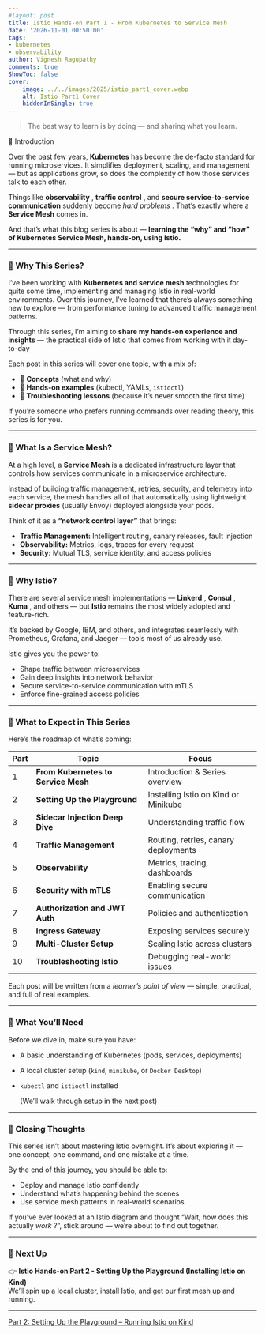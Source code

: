 ```yaml
---
#layout: post
title: Istio Hands-on Part 1 - From Kubernetes to Service Mesh
date: '2026-11-01 00:50:00'
tags:
- kubernetes
- observability
author: Vignesh Ragupathy
comments: true
ShowToc: false
cover:
    image: ../../images/2025/istio_part1_cover.webp
    alt: Istio Part1 Cover
    hiddenInSingle: true
---
```


> The best way to learn is by doing — and sharing what you learn.

👋 Introduction

Over the past few years, **Kubernetes** has become the de-facto standard for running microservices. It simplifies deployment, scaling, and management — but as applications grow, so does the complexity of how those services talk to each other.

Things like **observability** , **traffic control** , and **secure service-to-service communication** suddenly become *hard problems* . That’s exactly where a **Service Mesh** comes in.

And that’s what this blog series is about — **learning the “why” and “how” of Kubernetes Service Mesh, hands-on, using Istio.**

---

### 🚀 Why This Series?

I’ve been working with **Kubernetes and service mesh** technologies for quite some time, implementing and managing Istio in real-world environments. Over this journey, I’ve learned that there’s always something new to explore — from performance tuning to advanced traffic management patterns.

Through this series, I’m aiming to **share my hands-on experience and insights** — the practical side of Istio that comes from working with it day-to-day

Each post in this series will cover one topic, with a mix of:

* 🧠 **Concepts** (what and why)
* 🧩 **Hands-on examples** (kubectl, YAMLs, `istioctl`)
* 🧰 **Troubleshooting lessons** (because it’s never smooth the first time)

If you’re someone who prefers running commands over reading theory, this series is for you.

---

### 🧭 What Is a Service Mesh?

At a high level, a **Service Mesh** is a dedicated infrastructure layer that controls how services communicate in a microservice architecture.

Instead of building traffic management, retries, security, and telemetry into each service, the mesh handles all of that automatically using lightweight **sidecar proxies** (usually Envoy) deployed alongside your pods.

Think of it as a **“network control layer”** that brings:

* **Traffic Management:** Intelligent routing, canary releases, fault injection
* **Observability:** Metrics, logs, traces for every request
* **Security:** Mutual TLS, service identity, and access policies

---

### 🧠 Why Istio?

There are several service mesh implementations — **Linkerd** , **Consul** , **Kuma** , and others — but **Istio** remains the most widely adopted and feature-rich.

It’s backed by Google, IBM, and others, and integrates seamlessly with Prometheus, Grafana, and Jaeger — tools most of us already use.

Istio gives you the power to:

* Shape traffic between microservices
* Gain deep insights into network behavior
* Secure service-to-service communication with mTLS
* Enforce fine-grained access policies

---

### 🧩 What to Expect in This Series

Here’s the roadmap of what’s coming:



| Part | Topic | Focus |
|------|--------|--------|
| 1 | **From Kubernetes to Service Mesh** | Introduction & Series overview |
| 2 | **Setting Up the Playground** | Installing Istio on Kind or Minikube |
| 3 | **Sidecar Injection Deep Dive** | Understanding traffic flow |
| 4 | **Traffic Management** | Routing, retries, canary deployments |
| 5 | **Observability** | Metrics, tracing, dashboards |
| 6 | **Security with mTLS** | Enabling secure communication |
| 7 | **Authorization and JWT Auth** | Policies and authentication |
| 8 | **Ingress Gateway** | Exposing services securely |
| 9 | **Multi-Cluster Setup** | Scaling Istio across clusters |
| 10 | **Troubleshooting Istio** | Debugging real-world issues |

Each post will be written from a *learner’s point of view* — simple, practical, and full of real examples.

---

### 🧱 What You’ll Need

Before we dive in, make sure you have:

* A basic understanding of Kubernetes (pods, services, deployments)
* A local cluster setup (`kind`, `minikube`, or `Docker Desktop`)
* `kubectl` and `istioctl` installed

  (We’ll walk through setup in the next post)

---

### 💬 Closing Thoughts

This series isn’t about mastering Istio overnight. It’s about exploring it — one concept, one command, and one mistake at a time.

By the end of this journey, you should be able to:

* Deploy and manage Istio confidently
* Understand what’s happening behind the scenes
* Use service mesh patterns in real-world scenarios

If you’ve ever looked at an Istio diagram and thought “Wait, how does this actually *work* ?”, stick around — we’re about to find out together.

---

### 🧵 Next Up

👉 **Istio Hands-on Part 2 - Setting Up the Playground (Installing Istio on Kind)**  
We’ll spin up a local cluster, install Istio, and get our first mesh up and running.

---
 [Part 2: Setting Up the Playground – Running Istio on Kind](comming_soon)
